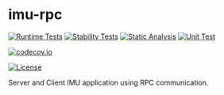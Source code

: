 # imu-rpc

[![Runtime Tests](https://github.com/caiotoledo/imu-rpc/workflows/Runtime%20Tests/badge.svg)](https://github.com/caiotoledo/imu-rpc/actions)
[![Stability Tests](https://github.com/caiotoledo/imu-rpc/workflows/Stability%20Tests/badge.svg)](https://github.com/caiotoledo/imu-rpc/actions)
[![Static Analysis](https://github.com/caiotoledo/imu-rpc/workflows/Static%20Analysis/badge.svg)](https://github.com/caiotoledo/imu-rpc/actions)
[![Unit Test](https://github.com/caiotoledo/imu-rpc/workflows/Unittesting/badge.svg)](https://github.com/caiotoledo/imu-rpc/actions)

[![codecov.io](https://codecov.io/github/caiotoledo/imu-rpc/coverage.svg?branch=master)](https://codecov.io/github/caiotoledo/imu-rpc?branch=master)

[![License](https://img.shields.io/badge/license-MIT_License-blue.svg?style=flat)](LICENSE.md)

Server and Client IMU application using RPC communication.
